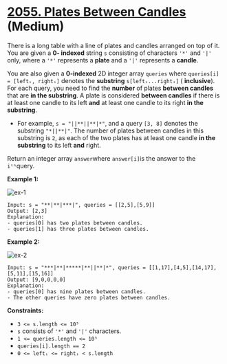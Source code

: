 # [2055. Plates Between Candles][link] (Medium)

[link]: https://leetcode.com/problems/plates-between-candles/

There is a long table with a line of plates and candles arranged on top of it. You are given a **0-
indexed** string `s` consisting of characters `'*'` and `'|'` only, where a `'*'` represents a
**plate** and a `'|'` represents a **candle**.

You are also given a **0-indexed** 2D integer array `queries` where `queries[i] = [leftᵢ, rightᵢ]`
denotes the **substring** `s[leftᵢ...rightᵢ]` ( **inclusive**). For each query, you need to find the
**number** of plates **between candles** that are **in the substring**. A plate is considered
**between candles** if there is at least one candle to its left **and** at least one candle to its
right **in the substring**.

- For example, `s = "||**||**|*"`, and a query `[3, 8]` denotes the substring `"*||**|"`. The number
of plates between candles in this substring is `2`, as each of the two plates has at least one
candle **in the substring** to its left **and** right.

Return an integer array `answer`where `answer[i]`is the answer to the `iᵗʰ`query.

**Example 1:**

![ex-1](https://assets.leetcode.com/uploads/2021/10/04/ex-1.png)

```
Input: s = "**|**|***|", queries = [[2,5],[5,9]]
Output: [2,3]
Explanation:
- queries[0] has two plates between candles.
- queries[1] has three plates between candles.
```

**Example 2:**

![ex-2](https://assets.leetcode.com/uploads/2021/10/04/ex-2.png)

```
Input: s = "***|**|*****|**||**|*", queries = [[1,17],[4,5],[14,17],[5,11],[15,16]]
Output: [9,0,0,0,0]
Explanation:
- queries[0] has nine plates between candles.
- The other queries have zero plates between candles.
```

**Constraints:**

- `3 <= s.length <= 10⁵`
- `s` consists of `'*'` and `'|'` characters.
- `1 <= queries.length <= 10⁵`
- `queries[i].length == 2`
- `0 <= leftᵢ <= rightᵢ < s.length`
